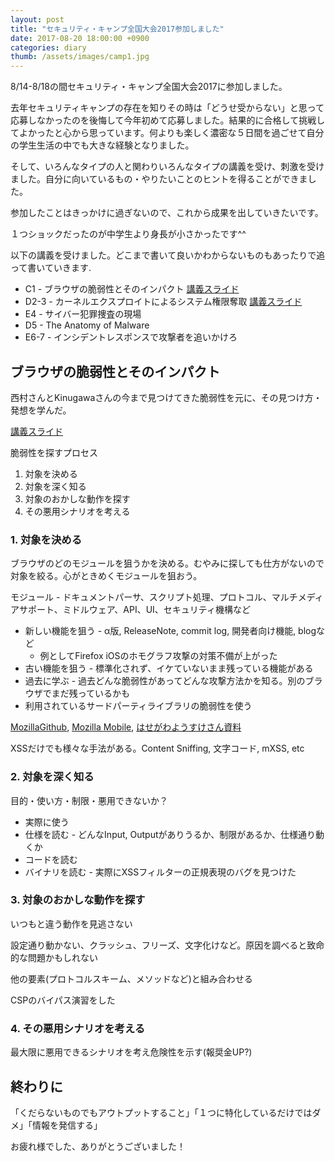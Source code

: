 ```yaml
---
layout: post
title: "セキュリティ・キャンプ全国大会2017参加しました"
date: 2017-08-20 18:00:00 +0900
categories: diary
thumb: /assets/images/camp1.jpg
---
```


8/14-8/18の間セキュリティ・キャンプ全国大会2017に参加しました。

去年セキュリティキャンプの存在を知りその時は「どうせ受からない」と思って応募しなかったのを後悔して今年初めて応募しました。結果的に合格して挑戦してよかったと心から思っています。何よりも楽しく濃密な５日間を過ごせて自分の学生生活の中でも大きな経験となりました。

そして、いろんなタイプの人と関わりいろんなタイプの講義を受け、刺激を受けました。自分に向いているもの・やりたいことのヒントを得ることができました。

参加したことはきっかけに過ぎないので、これから成果を出していきたいです。

１つショックだったのが中学生より身長が小さかったです^^

以下の講義を受けました。どこまで書いて良いかわからないものもあったりで追って書いていきます.

* C1 - ブラウザの脆弱性とそのインパクト [講義スライド](https://speakerdeck.com/nishimunea/burauzafalsecui-ruo-xing-tosofalseinpakuto)
* D2-3 - カーネルエクスプロイトによるシステム権限奪取 [講義スライド](https://speakerdeck.com/rkx1209/kaneruekusupuroitoniyorusisutemuquan-xian-duo-qu)
* E4 - サイバー犯罪捜査の現場
* D5 - The Anatomy of Malware
* E6-7 - インシデントレスポンスで攻撃者を追いかけろ

## ブラウザの脆弱性とそのインパクト
西村さんとKinugawaさんの今まで見つけてきた脆弱性を元に、その見つけ方・発想を学んだ。

[講義スライド](https://speakerdeck.com/nishimunea/burauzafalsecui-ruo-xing-tosofalseinpakuto)

脆弱性を探すプロセス

1. 対象を決める
2. 対象を深く知る
3. 対象のおかしな動作を探す
4. その悪用シナリオを考える

### 1. 対象を決める
ブラウザのどのモジュールを狙うかを決める。むやみに探しても仕方がないので対象を絞る。心がときめくモジュールを狙おう。

モジュール - ドキュメントパーサ、スクリプト処理、プロトコル、マルチメディアサポート、ミドルウェア、API、UI、セキュリティ機構など

* 新しい機能を狙う - α版, ReleaseNote, commit log, 開発者向け機能, blogなど
  * 例としてFirefox iOSのホモグラフ攻撃の対策不備が上がった
* 古い機能を狙う - 標準化されず、イケていないまま残っている機能がある
* 過去に学ぶ - 過去どんな脆弱性があってどんな攻撃方法かを知る。別のブラウザでまだ残っているかも
* 利用されているサードパーティライブラリの脆弱性を使う

[MozillaGithub](https://github.com/mozilla), [Mozilla Mobile](https://github.com/mozilla-mobile/firefox-ios), [はせがわようすけさん資料](http://utf-8.jp)

XSSだけでも様々な手法がある。Content Sniffing, 文字コード, mXSS, etc

### 2. 対象を深く知る
目的・使い方・制限・悪用できないか？

* 実際に使う
* 仕様を読む - どんなInput, Outputがありうるか、制限があるか、仕様通り動くか
* コードを読む
* バイナリを読む - 実際にXSSフィルターの正規表現のバグを見つけた

### 3. 対象のおかしな動作を探す
いつもと違う動作を見逃さない

設定通り動かない、クラッシュ、フリーズ、文字化けなど。原因を調べると致命的な問題かもしれない

他の要素(プロトコルスキーム、メソッドなど)と組み合わせる

CSPのバイパス演習をした

### 4. その悪用シナリオを考える
最大限に悪用できるシナリオを考え危険性を示す(報奨金UP?)


## 終わりに

「くだらないものでもアウトプットすること」「１つに特化しているだけではダメ」「情報を発信する」

お疲れ様でした、ありがとうございました！
